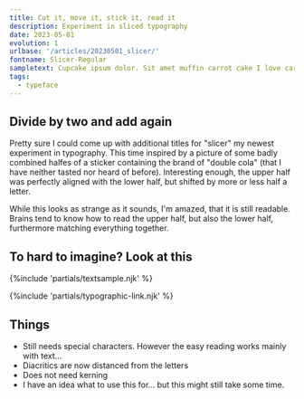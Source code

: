 ```yaml
---
title: Cut it, move it, stick it, read it
description: Experiment in sliced typography
date: 2023-05-01
evolution: 1
urlbase: '/articles/20230501_slicer/'
fontname: Slicer-Regular
sampletext: Cupcake ipsum dolor. Sit amet muffin carrot cake I love caramels brownie halvah cotton candy. ç1234567890?.
tags:
  - typeface
---
```


## Divide by two and add again

Pretty sure I could come up with additional titles for "slicer" my newest experiment in typography. This time inspired by a picture of some badly combined halfes of a sticker containing the brand of "double cola" (that I have neither tasted nor heard of before). Interesting enough, the upper half was perfectly aligned with the lower half, but shifted by more or less half a letter. 

While this looks as strange as it sounds, I'm amazed, that it is still readable. Brains tend to know how to read the upper half, but also the lower half, furthermore matching everything together. 

## To hard to imagine? Look at this

{%include 'partials/textsample.njk' %}

{%include 'partials/typographic-link.njk' %}

## Things
- Still needs special characters. However the easy reading works mainly with text...
- Diacritics are now distanced from the letters
- Does not need kerning
- I have an idea what to use this for... but this might still take some time. 

